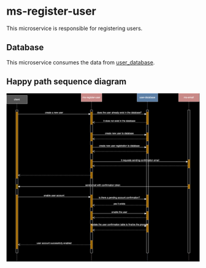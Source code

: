 # ms-register-user

This microservice is responsible for registering users.

## Database 

This microservice consumes the data from [user_database](https://github.com/leojaimesson/user-database).

## Happy path sequence diagram

<img src = "./docs/diagrams/register-user.drawio.svg" alt="Sequence diagram"/>
